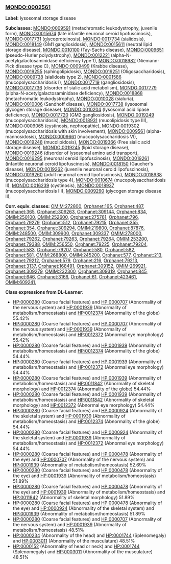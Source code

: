 
### [MONDO:0002561](http://purl.obolibrary.org/obo/MONDO_0002561)
**Label:** lysosomal storage disease

**Subclasses:** [MONDO:0009591](http://purl.obolibrary.org/obo/MONDO_0009591) (metachromatic leukodystrophy, juvenile form), [MONDO:0015674](http://purl.obolibrary.org/obo/MONDO_0015674) (late infantile neuronal ceroid lipofuscinosis), [MONDO:0017731](http://purl.obolibrary.org/obo/MONDO_0017731) (glycoproteinosis), [MONDO:0017734](http://purl.obolibrary.org/obo/MONDO_0017734) (sialidosis), [MONDO:0018149](http://purl.obolibrary.org/obo/MONDO_0018149) (GM1 gangliosidosis), [MONDO:0015611](http://purl.obolibrary.org/obo/MONDO_0015611) (neutral lipid storage disease), [MONDO:0010100](http://purl.obolibrary.org/obo/MONDO_0010100) (Tay-Sachs disease), [MONDO:0009651](http://purl.obolibrary.org/obo/MONDO_0009651) (pseudo-Hurler polydystrophy), [MONDO:0012221](http://purl.obolibrary.org/obo/MONDO_0012221) (alpha-N-acetylgalactosaminidase deficiency type 1), [MONDO:0018982](http://purl.obolibrary.org/obo/MONDO_0018982) (Niemann-Pick disease type C), [MONDO:0009499](http://purl.obolibrary.org/obo/MONDO_0009499) (Krabbe disease), [MONDO:0019255](http://purl.obolibrary.org/obo/MONDO_0019255) (sphingolipidosis), [MONDO:0019251](http://purl.obolibrary.org/obo/MONDO_0019251) (Oligosaccharidosis), [MONDO:0009738](http://purl.obolibrary.org/obo/MONDO_0009738) (sialidosis type 2), [MONDO:0001586](http://purl.obolibrary.org/obo/MONDO_0001586) (mucopolysaccharidosis I), [MONDO:0017719](http://purl.obolibrary.org/obo/MONDO_0017719) (gangliosidosis), [MONDO:0017736](http://purl.obolibrary.org/obo/MONDO_0017736) (disorder of sialic acid metabolism), [MONDO:0017779](http://purl.obolibrary.org/obo/MONDO_0017779) (alpha-N-acetylgalactosaminidase deficiency), [MONDO:0018868](http://purl.obolibrary.org/obo/MONDO_0018868) (metachromatic leukodystrophy), [MONDO:0010028](http://purl.obolibrary.org/obo/MONDO_0010028) (sialuria), [MONDO:0010006](http://purl.obolibrary.org/obo/MONDO_0010006) (Sandhoff disease), [MONDO:0017738](http://purl.obolibrary.org/obo/MONDO_0017738) (lysosomal glycogen storage disease), [MONDO:0010204](http://purl.obolibrary.org/obo/MONDO_0010204) (lysosomal acid lipase deficiency), [MONDO:0017720](http://purl.obolibrary.org/obo/MONDO_0017720) (GM2 gangliosidosis), [MONDO:0019249](http://purl.obolibrary.org/obo/MONDO_0019249) (mucopolysaccharidosis), [MONDO:0018931](http://purl.obolibrary.org/obo/MONDO_0018931) (mucolipidosis type III), [MONDO:0009065](http://purl.obolibrary.org/obo/MONDO_0009065) (cystinosis, nephropathic), [MONDO:0019302](http://purl.obolibrary.org/obo/MONDO_0019302) (mucopolysaccharidosis with skin involvement), [MONDO:0009561](http://purl.obolibrary.org/obo/MONDO_0009561) (alpha-mannosidosis), [MONDO:0009661](http://purl.obolibrary.org/obo/MONDO_0009661) (mucopolysaccharidosis VI), [MONDO:0019248](http://purl.obolibrary.org/obo/MONDO_0019248) (mucolipidosis), [MONDO:0019366](http://purl.obolibrary.org/obo/MONDO_0019366) (Free sialic acid storage disease), [MONDO:0019245](http://purl.obolibrary.org/obo/MONDO_0019245) (lipid storage disease), [MONDO:0019246](http://purl.obolibrary.org/obo/MONDO_0019246) (disorder of lysosomal amino acid transport), [MONDO:0016295](http://purl.obolibrary.org/obo/MONDO_0016295) (neuronal ceroid lipofuscinosis), [MONDO:0019261](http://purl.obolibrary.org/obo/MONDO_0019261) (infantile neuronal ceroid lipofuscinosis), [MONDO:0018150](http://purl.obolibrary.org/obo/MONDO_0018150) (Gaucher's disease), [MONDO:0019262](http://purl.obolibrary.org/obo/MONDO_0019262) (juvenile neuronal ceroid lipofuscinosis), [MONDO:0019260](http://purl.obolibrary.org/obo/MONDO_0019260) (adult neuronal ceroid lipofuscinosis), [MONDO:0018938](http://purl.obolibrary.org/obo/MONDO_0018938) (mucopolysaccharidosis type 4), [MONDO:0010674](http://purl.obolibrary.org/obo/MONDO_0010674) (mucopolysaccharidosis II), [MONDO:0016239](http://purl.obolibrary.org/obo/MONDO_0016239) (cystinosis), [MONDO:0018937](http://purl.obolibrary.org/obo/MONDO_0018937) (mucopolysaccharidosis III), [MONDO:0009290](http://purl.obolibrary.org/obo/MONDO_0009290) (glycogen storage disease II), 

**Corr. equiv. classes:** [OMIM:272800](http://purl.obolibrary.org/obo/OMIM_272800), [Orphanet:165](http://www.orpha.net/ORDO/Orphanet_165), [Orphanet:487](http://www.orpha.net/ORDO/Orphanet_487), [Orphanet:365](http://www.orpha.net/ORDO/Orphanet_365), [Orphanet:309263](http://www.orpha.net/ORDO/Orphanet_309263), [Orphanet:309144](http://www.orpha.net/ORDO/Orphanet_309144), [Orphanet:834](http://www.orpha.net/ORDO/Orphanet_834), [OMIM:250100](http://purl.obolibrary.org/obo/OMIM_250100), [OMIM:252600](http://purl.obolibrary.org/obo/OMIM_252600), [Orphanet:275761](http://www.orpha.net/ORDO/Orphanet_275761), [Orphanet:796](http://www.orpha.net/ORDO/Orphanet_796), [Orphanet:79279](http://www.orpha.net/ORDO/Orphanet_79279), [Orphanet:512](http://www.orpha.net/ORDO/Orphanet_512), [Orphanet:79215](http://www.orpha.net/ORDO/Orphanet_79215), [Orphanet:355](http://www.orpha.net/ORDO/Orphanet_355), [Orphanet:354](http://www.orpha.net/ORDO/Orphanet_354), [Orphanet:309294](http://www.orpha.net/ORDO/Orphanet_309294), [OMIM:219800](http://purl.obolibrary.org/obo/OMIM_219800), [Orphanet:87876](http://www.orpha.net/ORDO/Orphanet_87876), [OMIM:248500](http://purl.obolibrary.org/obo/OMIM_248500), [OMIM:309900](http://purl.obolibrary.org/obo/OMIM_309900), [Orphanet:309337](http://www.orpha.net/ORDO/Orphanet_309337), [OMIM:278000](http://purl.obolibrary.org/obo/OMIM_278000), [Orphanet:79262](http://www.orpha.net/ORDO/Orphanet_79262), [Orphanet:79263](http://www.orpha.net/ORDO/Orphanet_79263), [Orphanet:79264](http://www.orpha.net/ORDO/Orphanet_79264), [OMIM:253200](http://purl.obolibrary.org/obo/OMIM_253200), [Orphanet:79388](http://www.orpha.net/ORDO/Orphanet_79388), [OMIM:256550](http://purl.obolibrary.org/obo/OMIM_256550), [Orphanet:79225](http://www.orpha.net/ORDO/Orphanet_79225), [Orphanet:79204](http://www.orpha.net/ORDO/Orphanet_79204), [Orphanet:583](http://www.orpha.net/ORDO/Orphanet_583), [Orphanet:79207](http://www.orpha.net/ORDO/Orphanet_79207), [Orphanet:580](http://www.orpha.net/ORDO/Orphanet_580), [Orphanet:582](http://www.orpha.net/ORDO/Orphanet_582), [Orphanet:581](http://www.orpha.net/ORDO/Orphanet_581), [OMIM:268800](http://purl.obolibrary.org/obo/OMIM_268800), [OMIM:245200](http://purl.obolibrary.org/obo/OMIM_245200), [Orphanet:577](http://www.orpha.net/ORDO/Orphanet_577), [Orphanet:213](http://www.orpha.net/ORDO/Orphanet_213), [Orphanet:79212](http://www.orpha.net/ORDO/Orphanet_79212), [Orphanet:579](http://www.orpha.net/ORDO/Orphanet_579), [Orphanet:216](http://www.orpha.net/ORDO/Orphanet_216), [Orphanet:79213](http://www.orpha.net/ORDO/Orphanet_79213), [Orphanet:3137](http://www.orpha.net/ORDO/Orphanet_3137), [Orphanet:168491](http://www.orpha.net/ORDO/Orphanet_168491), [Orphanet:309152](http://www.orpha.net/ORDO/Orphanet_309152), [OMIM:269921](http://purl.obolibrary.org/obo/OMIM_269921), [Orphanet:309279](http://www.orpha.net/ORDO/Orphanet_309279), [OMIM:232300](http://purl.obolibrary.org/obo/OMIM_232300), [Orphanet:309319](http://www.orpha.net/ORDO/Orphanet_309319), [Orphanet:845](http://www.orpha.net/ORDO/Orphanet_845), [Orphanet:646](http://www.orpha.net/ORDO/Orphanet_646), [Orphanet:3166](http://www.orpha.net/ORDO/Orphanet_3166), [Orphanet:61](http://www.orpha.net/ORDO/Orphanet_61), [Orphanet:423461](http://www.orpha.net/ORDO/Orphanet_423461), [OMIM:609241](http://purl.obolibrary.org/obo/OMIM_609241), 

**Class expressions from DL-Learner:**

- [HP:0000280](http://purl.obolibrary.org/obo/HP_0000280) (Coarse facial features) and [HP:0000707](http://purl.obolibrary.org/obo/HP_0000707) (Abnormality of the nervous system) and [HP:0001939](http://purl.obolibrary.org/obo/HP_0001939) (Abnormality of metabolism/homeostasis) and [HP:0012374](http://purl.obolibrary.org/obo/HP_0012374) (Abnormality of the globe) 55.42%
- [HP:0000280](http://purl.obolibrary.org/obo/HP_0000280) (Coarse facial features) and [HP:0000707](http://purl.obolibrary.org/obo/HP_0000707) (Abnormality of the nervous system) and [HP:0001939](http://purl.obolibrary.org/obo/HP_0001939) (Abnormality of metabolism/homeostasis) and [HP:0012372](http://purl.obolibrary.org/obo/HP_0012372) (Abnormal eye morphology) 55.42%
- [HP:0000280](http://purl.obolibrary.org/obo/HP_0000280) (Coarse facial features) and [HP:0001939](http://purl.obolibrary.org/obo/HP_0001939) (Abnormality of metabolism/homeostasis) and [HP:0012374](http://purl.obolibrary.org/obo/HP_0012374) (Abnormality of the globe) 54.44%
- [HP:0000280](http://purl.obolibrary.org/obo/HP_0000280) (Coarse facial features) and [HP:0001939](http://purl.obolibrary.org/obo/HP_0001939) (Abnormality of metabolism/homeostasis) and [HP:0012372](http://purl.obolibrary.org/obo/HP_0012372) (Abnormal eye morphology) 54.44%
- [HP:0000280](http://purl.obolibrary.org/obo/HP_0000280) (Coarse facial features) and [HP:0001939](http://purl.obolibrary.org/obo/HP_0001939) (Abnormality of metabolism/homeostasis) and [HP:0011842](http://purl.obolibrary.org/obo/HP_0011842) (Abnormality of skeletal morphology) and [HP:0012374](http://purl.obolibrary.org/obo/HP_0012374) (Abnormality of the globe) 54.44%
- [HP:0000280](http://purl.obolibrary.org/obo/HP_0000280) (Coarse facial features) and [HP:0001939](http://purl.obolibrary.org/obo/HP_0001939) (Abnormality of metabolism/homeostasis) and [HP:0011842](http://purl.obolibrary.org/obo/HP_0011842) (Abnormality of skeletal morphology) and [HP:0012372](http://purl.obolibrary.org/obo/HP_0012372) (Abnormal eye morphology) 54.44%
- [HP:0000280](http://purl.obolibrary.org/obo/HP_0000280) (Coarse facial features) and [HP:0000924](http://purl.obolibrary.org/obo/HP_0000924) (Abnormality of the skeletal system) and [HP:0001939](http://purl.obolibrary.org/obo/HP_0001939) (Abnormality of metabolism/homeostasis) and [HP:0012374](http://purl.obolibrary.org/obo/HP_0012374) (Abnormality of the globe) 54.44%
- [HP:0000280](http://purl.obolibrary.org/obo/HP_0000280) (Coarse facial features) and [HP:0000924](http://purl.obolibrary.org/obo/HP_0000924) (Abnormality of the skeletal system) and [HP:0001939](http://purl.obolibrary.org/obo/HP_0001939) (Abnormality of metabolism/homeostasis) and [HP:0012372](http://purl.obolibrary.org/obo/HP_0012372) (Abnormal eye morphology) 54.44%
- [HP:0000280](http://purl.obolibrary.org/obo/HP_0000280) (Coarse facial features) and [HP:0000478](http://purl.obolibrary.org/obo/HP_0000478) (Abnormality of the eye) and [HP:0000707](http://purl.obolibrary.org/obo/HP_0000707) (Abnormality of the nervous system) and [HP:0001939](http://purl.obolibrary.org/obo/HP_0001939) (Abnormality of metabolism/homeostasis) 52.69%
- [HP:0000280](http://purl.obolibrary.org/obo/HP_0000280) (Coarse facial features) and [HP:0000478](http://purl.obolibrary.org/obo/HP_0000478) (Abnormality of the eye) and [HP:0001939](http://purl.obolibrary.org/obo/HP_0001939) (Abnormality of metabolism/homeostasis) 51.89%
- [HP:0000280](http://purl.obolibrary.org/obo/HP_0000280) (Coarse facial features) and [HP:0000478](http://purl.obolibrary.org/obo/HP_0000478) (Abnormality of the eye) and [HP:0001939](http://purl.obolibrary.org/obo/HP_0001939) (Abnormality of metabolism/homeostasis) and [HP:0011842](http://purl.obolibrary.org/obo/HP_0011842) (Abnormality of skeletal morphology) 51.89%
- [HP:0000280](http://purl.obolibrary.org/obo/HP_0000280) (Coarse facial features) and [HP:0000478](http://purl.obolibrary.org/obo/HP_0000478) (Abnormality of the eye) and [HP:0000924](http://purl.obolibrary.org/obo/HP_0000924) (Abnormality of the skeletal system) and [HP:0001939](http://purl.obolibrary.org/obo/HP_0001939) (Abnormality of metabolism/homeostasis) 51.89%
- [HP:0000280](http://purl.obolibrary.org/obo/HP_0000280) (Coarse facial features) and [HP:0000707](http://purl.obolibrary.org/obo/HP_0000707) (Abnormality of the nervous system) and [HP:0001939](http://purl.obolibrary.org/obo/HP_0001939) (Abnormality of metabolism/homeostasis) 48.51%
- [HP:0000234](http://purl.obolibrary.org/obo/HP_0000234) (Abnormality of the head) and [HP:0001744](http://purl.obolibrary.org/obo/HP_0001744) (Splenomegaly) and [HP:0003011](http://purl.obolibrary.org/obo/HP_0003011) (Abnormality of the musculature) 48.51%
- [HP:0000152](http://purl.obolibrary.org/obo/HP_0000152) (Abnormality of head or neck) and [HP:0001744](http://purl.obolibrary.org/obo/HP_0001744) (Splenomegaly) and [HP:0003011](http://purl.obolibrary.org/obo/HP_0003011) (Abnormality of the musculature) 48.51%


